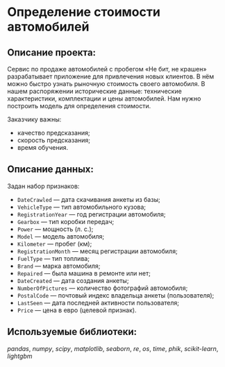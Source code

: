 # Определение стоимости автомобилей

## Описание проекта:
Сервис по продаже автомобилей с пробегом «Не бит, не крашен» разрабатывает приложение для привлечения новых клиентов. В нём можно быстро узнать рыночную стоимость своего автомобиля. В нашем распоряжении исторические данные: технические характеристики, комплектации и цены автомобилей. Нам нужно построить модель для определения стоимости.

Заказчику важны:
  + качество предсказания;
  + скорость предсказания;
  + время обучения.

## Описание данных:
Задан набор признаков:
  - `DateCrawled` — дата скачивания анкеты из базы;
  - `VehicleType` — тип автомобильного кузова;
  - `RegistrationYear` — год регистрации автомобиля;
  - `Gearbox` — тип коробки передач;
  - `Power` — мощность (л. с.);
  - `Model` — модель автомобиля;
  - `Kilometer` — пробег (км);
  - `RegistrationMonth` — месяц регистрации автомобиля;
  - `FuelType` — тип топлива;
  - `Brand` — марка автомобиля;
  - `Repaired` — была машина в ремонте или нет;
  - `DateCreated` — дата создания анкеты;
  - `NumberOfPictures` — количество фотографий автомобиля;
  - `PostalCode` — почтовый индекс владельца анкеты (пользователя);
  - `LastSeen` — дата последней активности пользователя;
  - `Price` — цена в евро (целевой признак).

## Используемые библиотеки:
*pandas*, *numpy*, *scipy*, *matplotlib*, *seaborn*, *re*, *os*, *time*, *phik*, *scikit-learn*, *lightgbm*
